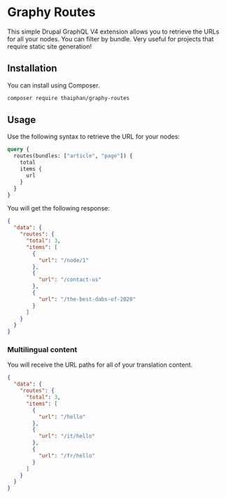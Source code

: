 # Graphy Routes

This simple Drupal GraphQL V4 extension allows you to retrieve the URLs for all your nodes. You can filter by bundle. Very useful for projects that require static site generation!

## Installation

You can install using Composer.

```sh
composer require thaiphan/graphy-routes
```

## Usage

Use the following syntax to retrieve the URL for your nodes:

```graphql
query {
  routes(bundles: ["article", "page"]) {
    total
    items {
      url
    }
  }
}
```

You will get the following response:

```json
{
  "data": {
    "routes": {
      "total": 3,
      "items": [
        {
          "url": "/node/1"
        },
        {
          "url": "/contact-us"
        },
        {
          "url": "/the-best-dabs-of-2020"
        }
      ]
    }
  }
}
```

### Multilingual content

You will receive the URL paths for all of your translation content.

```json
{
  "data": {
    "routes": {
      "total": 3,
      "items": [
        {
          "url": "/hello"
        },
        {
          "url": "/it/hello"
        },
        {
          "url": "/fr/hello"
        }
      ]
    }
  }
}
```

